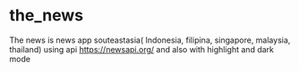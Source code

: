 # the_news

The news is news app souteastasia( Indonesia, filipina, singapore, malaysia, thailand) using api https://newsapi.org/ and also with highlight and dark mode
